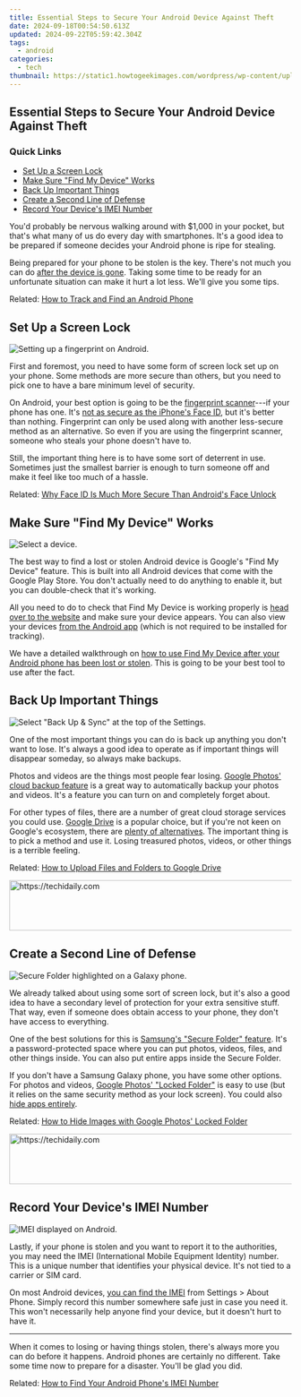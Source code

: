 ```yaml
---
title: Essential Steps to Secure Your Android Device Against Theft
date: 2024-09-18T00:54:50.613Z
updated: 2024-09-22T05:59:42.304Z
tags:
  - android
categories:
  - tech
thumbnail: https://static1.howtogeekimages.com/wordpress/wp-content/uploads/2022/02/stealing-a-phone.jpg
---
```


## Essential Steps to Secure Your Android Device Against Theft

### Quick Links

* [Set Up a Screen Lock](https://blog-min.techidaily.com/how-to-install-the-latest-ios-beta-version-on-iphone-15-drfone-by-drfone-ios-system-repair-ios-system-repair/)
* [Make Sure "Find My Device" Works](https://hardware-updates.techidaily.com/pci-express-50-ready-msi-1300w-high-performance-psu/)
* [Back Up Important Things](https://facebook-video-footage.techidaily.com/new-why-choose-av1-for-youtube-unlock-potential/)
* [Create a Second Line of Defense](https://blog-min.techidaily.com/how-to-recover-iphone-15-plus-data-from-ios-itunes-drfone-by-drfone-ios-data-recovery-ios-data-recovery/)
* [Record Your Device's IMEI Number](https://extra-information.techidaily.com/2024-approved-canon-camera-insights-for-stunning-time-lapse-vids/)

 You'd probably be nervous walking around with $1,000 in your pocket, but that's what many of us do every day with smartphones. It's a good idea to be prepared if someone decides your Android phone is ripe for stealing.

 Being prepared for your phone to be stolen is the key. There's not much you can do [after the device is gone](https://article-posts.techidaily.com/crafting-stunning-photography-mastering-hdr-merging-in-lightroom/). Taking some time to be ready for an unfortunate situation can make it hurt a lot less. We'll give you some tips.

Related: [How to Track and Find an Android Phone](https://article-posts.techidaily.com/crafting-stunning-photography-mastering-hdr-merging-in-lightroom/) 

##  Set Up a Screen Lock

![Setting up a fingerprint on Android.](https://static1.howtogeekimages.com/wordpress/wp-content/uploads/2018/07/IMG_40821.jpg?width=1198&amp;trim=1,1&amp;bg-color=000&amp;pad=1,1) 

 First and foremost, you need to have some form of screen lock set up on your phone. Some methods are more secure than others, but you need to pick one to have a bare minimum level of security.

 On Android, your best option is going to be the [fingerprint scanner](https://apple-account.techidaily.com/in-2024-why-apple-account-disabled-on-your-apple-iphone-15-plus-how-to-fix-by-drfone-ios/)\---if your phone has one. It's [not as secure as the iPhone's Face ID](https://fake-location.techidaily.com/how-can-i-use-a-fake-gps-without-mock-location-on-vivo-v29-drfone-by-drfone-virtual-android/), but it's better than nothing. Fingerprint can only be used along with another less-secure method as an alternative. So even if you are using the fingerprint scanner, someone who steals your phone doesn't have to.

 Still, the important thing here is to have some sort of deterrent in use. Sometimes just the smallest barrier is enough to turn someone off and make it feel like too much of a hassle.

Related: [Why Face ID Is Much More Secure Than Android's Face Unlock](https://fake-location.techidaily.com/how-can-i-use-a-fake-gps-without-mock-location-on-vivo-v29-drfone-by-drfone-virtual-android/) 

##  Make Sure "Find My Device" Works

![Select a device.](https://static1.howtogeekimages.com/wordpress/wp-content/uploads/2013/06/2022-02-02_16-43-25.png?trim=1,1&amp;bg-color=000&amp;pad=1,1) 

 The best way to find a lost or stolen Android device is Google's "Find My Device" feature. This is built into all Android devices that come with the Google Play Store. You don't actually need to do anything to enable it, but you can double-check that it's working.

 All you need to do to check that Find My Device is working properly is [head over to the website](https://www.google.com/android/find) and make sure your device appears. You can also view your devices [from the Android app](https://www.anrdoezrs.net/links/3607085/type/dlg/sid/UUhtgUeUpU207015/https://play.google.com/store/apps/details?id=com.google.android.apps.adm) (which is not required to be installed for tracking).

 We have a detailed walkthrough on [how to use Find My Device after your Android phone has been lost or stolen](https://article-posts.techidaily.com/crafting-stunning-photography-mastering-hdr-merging-in-lightroom/). This is going to be your best tool to use after the fact.

##  Back Up Important Things

![Select &quot;Back Up &amp; Sync&quot; at the top of the Settings.](https://static1.howtogeekimages.com/wordpress/wp-content/uploads/2021/06/2021-06-02_11-33-48.jpg?trim=1,1&amp;bg-color=000&amp;pad=1,1) 

 One of the most important things you can do is back up anything you don't want to lose. It's always a good idea to operate as if important things will disappear someday, so always make backups.

 Photos and videos are the things most people fear losing. [Google Photos' cloud backup feature](https://youtube-video-recordings.techidaily.com/in-2024-demystifying-youtube-shorts-template-design-principles/) is a great way to automatically backup your photos and videos. It's a feature you can turn on and completely forget about.

 For other types of files, there are a number of great cloud storage services you could use. [Google Drive](https://data-wizards.techidaily.com/effortless-tactics-for-better-footage/) is a popular choice, but if you're not keen on Google's ecosystem, there are [plenty of alternatives](https://video-screen-grab.techidaily.com/new-stepwise-guide-to-documenting-team-sessions-desktopmobile/). The important thing is to pick a method and use it. Losing treasured photos, videos, or other things is a terrible feeling.

Related: [How to Upload Files and Folders to Google Drive](https://data-wizards.techidaily.com/effortless-tactics-for-better-footage/) 

<!-- affiliate ads begin -->
<a href="https://appsumo.8odi.net/c/5597632/2068407/7443" target="_top" id="2068407">
  <img src="//a.impactradius-go.com/display-ad/7443-2068407" border="0" alt="https://techidaily.com" width="728" height="90"/>
</a>
<img height="0" width="0" src="https://appsumo.8odi.net/i/5597632/2068407/7443" style="position:absolute;visibility:hidden;" border="0" />
<!-- affiliate ads end -->

##  Create a Second Line of Defense

![Secure Folder highlighted on a Galaxy phone.](https://static1.howtogeekimages.com/wordpress/wp-content/uploads/image-us.samsung.com/SamsungUS/support/solutions/mobile/phones/galaxy-s/PH_GS_S21_Settings_Secure-Folder.png?$default-high-resolution-jpg$) 

 We already talked about using some sort of screen lock, but it's also a good idea to have a secondary level of protection for your extra sensitive stuff. That way, even if someone does obtain access to your phone, they don't have access to everything.

 One of the best solutions for this is [Samsung's "Secure Folder" feature](https://facebook-video-share.techidaily.com/updated-building-your-ultimate-youtube-music-list-step-by-step-guide-webmobile-for-2024/). It's a password-protected space where you can put photos, videos, files, and other things inside. You can also put entire apps inside the Secure Folder.

 If you don't have a Samsung Galaxy phone, you have some other options. For photos and videos, [Google Photos' "Locked Folder"](https://some-knowledge.techidaily.com/gigglegraphics-suite-for-2024/) is easy to use (but it relies on the same security method as your lock screen). You could also [hide apps entirely](https://location-social.techidaily.com/in-2024-how-to-change-gps-location-on-samsung-galaxy-s24plus-easily-and-safely-drfone-by-drfone-virtual-android/).

Related: [How to Hide Images with Google Photos' Locked Folder](https://some-knowledge.techidaily.com/gigglegraphics-suite-for-2024/) 

<!-- affiliate ads begin -->
<a href="https://aligracehair.sjv.io/c/5597632/1972698/19272" target="_top" id="1972698">
  <img src="//a.impactradius-go.com/display-ad/19272-1972698" border="0" alt="https://techidaily.com" width="728" height="90"/>
</a>
<img height="0" width="0" src="https://aligracehair.sjv.io/i/5597632/1972698/19272" style="position:absolute;visibility:hidden;" border="0" />
<!-- affiliate ads end -->

##  Record Your Device's IMEI Number

![IMEI displayed on Android.](https://static1.howtogeekimages.com/wordpress/wp-content/uploads/2019/04/Screenshot_20190404-145917.png?trim=1,1&amp;bg-color=000&amp;pad=1,1) 

 Lastly, if your phone is stolen and you want to report it to the authorities, you may need the IMEI (International Mobile Equipment Identity) number. This is a unique number that identifies your physical device. It's not tied to a carrier or SIM card.

 On most Android devices, [you can find the IMEI](https://some-approaches.techidaily.com/updated-leading-picks-unlimited-photo-sharing-platforms/) from Settings > About Phone. Simply record this number somewhere safe just in case you need it. This won't necessarily help anyone find your device, but it doesn't hurt to have it.

---

 When it comes to losing or having things stolen, there's always more you can do before it happens. Android phones are certainly no different. Take some time now to prepare for a disaster. You'll be glad you did.

Related: [How to Find Your Android Phone's IMEI Number](https://some-approaches.techidaily.com/updated-leading-picks-unlimited-photo-sharing-platforms/)

<ins class="adsbygoogle"
     style="display:block"
     data-ad-format="autorelaxed"
     data-ad-client="ca-pub-7571918770474297"
     data-ad-slot="1223367746"></ins>

<ins class="adsbygoogle"
     style="display:block"
     data-ad-client="ca-pub-7571918770474297"
     data-ad-slot="8358498916"
     data-ad-format="auto"
     data-full-width-responsive="true"></ins>



